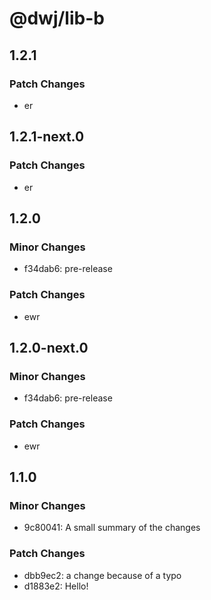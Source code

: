 # @dwj/lib-b

## 1.2.1

### Patch Changes

- er

## 1.2.1-next.0

### Patch Changes

- er

## 1.2.0

### Minor Changes

- f34dab6: pre-release

### Patch Changes

- ewr

## 1.2.0-next.0

### Minor Changes

- f34dab6: pre-release

### Patch Changes

- ewr

## 1.1.0

### Minor Changes

- 9c80041: A small summary of the changes

### Patch Changes

- dbb9ec2: a change because of a typo
- d1883e2: Hello!
